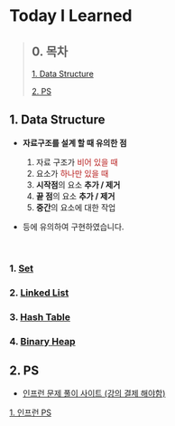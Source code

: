 # Today I Learned 

>## 0. 목차
>[1. Data Structure](#1-data-structure)
>
>[2. PS](#2-PS)
>
  
    

## 1. Data Structure

- **자료구조를 설계 할 때 유의한 점**

    1. 자료 구조가 <span style="color: #b71c1c">비어 있을 때</span>
    2. 요소가 <span style="color: #b71c1c">하나만 있을 때</span>
    3. **시작점**의 요소 **추가 / 제거**
    4. **끝 점**의 요소 **추가 / 제거**
    5. **중간**의 요소에 대한 작업
- 등에 유의하여 구현하였습니다.
<br/>

### 1. [Set](dataStructure/set/README.md)
   
### 2. [Linked List](dataStructure/list/README.md)
   
### 3. [Hash Table](dataStructure/hash/README.md)
   
### 4. [Binary Heap](dataStructure/heap/README.md)


## 2. PS
- [인프런 문제 풀이 사이트 (강의 결제 해야함)](https://www.inflearn.com/course/%EC%9E%90%EB%B0%94-%EC%95%8C%EA%B3%A0%EB%A6%AC%EC%A6%98-%EB%AC%B8%EC%A0%9C%ED%92%80%EC%9D%B4-%EC%BD%94%ED%85%8C%EB%8C%80%EB%B9%84/) 

[1. 인프런 PS](algorithm/inflearn)


  
